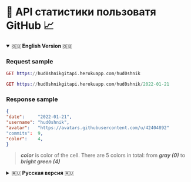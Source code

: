 # 🐙 API статистики пользоватя GitHub 📈
<details open="true">
   <summary> 🇬🇧 <b>English Version</b> 🇬🇧 </summary>
   <h3>Request sample </h3>
  
   ``` Elixir
   GET https://hud0shnikgitapi.herokuapp.com/hud0shnik
   ```
  
   ``` Elixir
   GET https://hud0shnikgitapi.herokuapp.com/hud0shnik/2022-01-21
   ```
   <h3>Response sample </h3>
  
   ``` Json
   {
   "date":     "2022-01-21",
   "username": "hud0shnik",
   "avatar":   "https://avatars.githubusercontent.com/u/42404892"
   "commits":  9,
   "color":    4,
   }
   ```
   > ***color*** is color of the cell. There are 5 colors in total: from ***gray (0)*** to ***bright green (4)***
</details>

<!---------------------------------------------- Russian Version ----------------------------------------->

<details>
   <summary> 🇷🇺 <b>Русская версия</b> 🇷🇺 </summary>
<h3>Семпл реквеста </h3>

``` Elixir
GET https://hud0shnikgitapi.herokuapp.com/hud0shnik
```

``` Elixir
GET https://hud0shnikgitapi.herokuapp.com/hud0shnik/2022-01-21
```
<h3>Семпл респонса </h3>

``` Json
{
"date":     "2022-01-21",
"username": "hud0shnik",
"avatar":   "https://avatars.githubusercontent.com/u/42404892"
"commits":  9,
"color":    4,
}
```
> Параметр ***color*** - цвет ячейки. Всего есть 5 цветов: от ***серого (0)*** до ***ярко-зеленого (4)***
</details>
